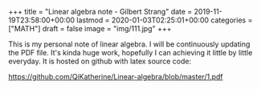 +++
title = "Linear algebra note - Gilbert Strang"
date = 2019-11-19T23:58:00+00:00
lastmod = 2020-01-03T02:25:01+00:00
categories = ["MATH"]
draft = false
image = "img/111.jpg"
+++

This is my personal note of linear algebra. I will be continuously updating the
PDF file. It's kinda huge work, hopefully I can achieving it little by little
everyday. It is hosted on github with latex source code:

<https://github.com/QiKatherine/Linear-algebra/blob/master/1.pdf>
